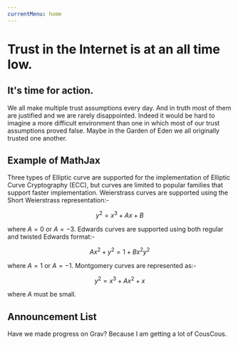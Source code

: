 ```yaml
---
currentMenu: home
---
```

<div id="generated-toc" class="generate_from_h2"></div>

# Trust in the Internet is at an all time low.
## It's time for action.

We all make multiple trust assumptions every day. And in truth most of them are justified and we are rarely disappointed. Indeed it would be hard to imagine a more difficult environment than one in which most of our trust assumptions proved false.
Maybe in the Garden of Eden we all originally trusted one another.

## Example of MathJax

Three types of Elliptic curve are supported for the implementation of
Elliptic Curve Cryptography (ECC), but curves are limited to popular
families that support faster implementation. Weierstrass curves are
supported using the Short Weierstrass representation:-

$$y^2=x^3+Ax+B$$

where $A=0$ or $A=-3$. Edwards curves are supported using both regular
and twisted Edwards format:-

$$Ax^2+y^2=1+Bx^2y^2$$

where $A=1$ or $A=-1$. Montgomery curves are represented as:-

$$y^2=x^3+Ax^2+x$$

where $A$ must be small.

## Announcement List

Have we made progress on Grav? Because I am getting a lot of CousCous.
